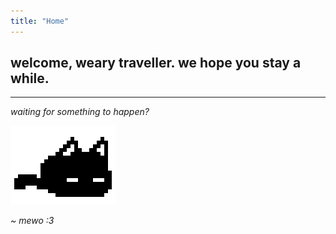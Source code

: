 ```yaml
---
title: "Home"
---
```


## welcome, weary traveller. we hope you stay a while.

---

*waiting for something to happen?*


![mewo](mewo.gif)

*~ mewo :3*




